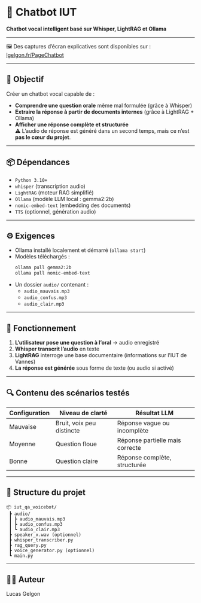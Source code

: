 # 🧠 Chatbot IUT
**Chatbot vocal intelligent basé sur Whisper, LightRAG et Ollama**

---

🖼️ Des captures d’écran explicatives sont disponibles sur : [lgelgon.fr/PageChatbot](https://lgelgon.fr/PageChatbot)

---

## 🎯 Objectif  
Créer un chatbot vocal capable de :
- **Comprendre une question orale** même mal formulée (grâce à Whisper)
- **Extraire la réponse à partir de documents internes** (grâce à LightRAG + Ollama)
- **Afficher une réponse complète et structurée**  
⚠️ L’audio de réponse est généré dans un second temps, mais ce n’est **pas le cœur du projet**.

---

## 📦 Dépendances

- `Python 3.10+`
- `whisper` (transcription audio)
- `LightRAG` (moteur RAG simplifié)
- `Ollama` (modèle LLM local : gemma2:2b)
- `nomic-embed-text` (embedding des documents)
- `TTS` (optionnel, génération audio)

---

## ⚙️ Exigences

- Ollama installé localement et démarré (`ollama start`)
- Modèles téléchargés :
  ```bash
  ollama pull gemma2:2b
  ollama pull nomic-embed-text
  ```
- Un dossier `audio/` contenant :
  - `audio_mauvais.mp3`
  - `audio_confus.mp3`
  - `audio_clair.mp3`

---

## 🧪 Fonctionnement

1. **L’utilisateur pose une question à l’oral** → audio enregistré
2. **Whisper transcrit l’audio** en texte
3. **LightRAG** interroge une base documentaire (informations sur l’IUT de Vannes)
4. **La réponse est générée** sous forme de texte (ou audio si activé)

---

## 🔍 Contenu des scénarios testés

| Configuration | Niveau de clarté | Résultat LLM |
|---------------|------------------|------------------|
| Mauvaise      | Bruit, voix peu distincte | Réponse vague ou incomplète |
| Moyenne       | Question floue   | Réponse partielle mais correcte |
| Bonne         | Question claire  | Réponse complète, structurée |

---

## 📁 Structure du projet

```
📦 iut_qa_voicebot/
 ┣ audio/
 ┃ ┣ audio_mauvais.mp3
 ┃ ┣ audio_confus.mp3
 ┃ ┗ audio_clair.mp3
 ┣ speaker_x.wav (optionnel)
 ┣ whisper_transcriber.py
 ┣ rag_query.py
 ┣ voice_generator.py (optionnel)
 ┗ main.py
```

---

## 👨‍💻 Auteur

Lucas Gelgon  
